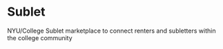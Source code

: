 # Sublet

NYU/College Sublet marketplace to connect renters and subletters within the college community
